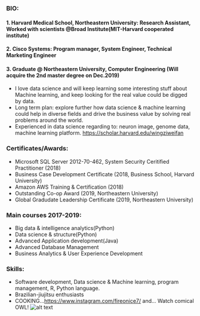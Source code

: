### BIO:
#### 1. Harvard Medical School, Northeastern University: Research Assistant, Worked with scientists @Broad Institute(MIT-Harvard cooperated institute)
#### 2. Cisco Systems: Program manager, System Engineer, Technical Marketing Engineer
#### 3. Graduate @ Northeastern University, Computer Engineering (Will acquire the 2nd master degree on Dec.2019) 

*  I love data science and will keep learning some interesting stuff about Machine learning, and keep looking for the real value could be digged by data. 
* Long term plan: explore further how data science & machine learning could help in diverse fields and drive the business value by solving real problems around the world.
* Experienced in data science regarding to: neuron image, genome data, machine learning platform.
https://scholar.harvard.edu/wingziweifan

### Certificates/Awards:  
* Microsoft SQL Server 2012-70-462, System Security Ceritified Practitioner (2018)  
* Business Case Development Certificate (2018, Business School, Harvard University)  
* Amazon AWS Training & Certification (2018)  
* Outstanding Co-op Award (2019, Northeastern University)
* Global Gradudate Leadership Certificate (2019, Northeastern University)

### Main courses 2017-2019:  
* Big data & intelligence analytics(Python)  
* Data science & structure(Python)  
* Advanced Application development(Java)  
* Advanced Database Management  
* Business Analytics & User Experience Development
            
### Skills:  
*  Software development, Data science & Machine learning, program management, R, Python language.
*  Brazilian-jiujitsu enthusiasts
*  COOKING...https://www.instagram.com/fireonice7/ and... Watch comical OWL! ![alt text](https://i0.wp.com/www.whats-your-sign.com/wp-content/uploads/2018/01/AnimalSymbolismOwl1.jpg)


